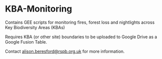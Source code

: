 # KBA-Monitoring
Contains GEE scripts for monitoring fires, forest loss and nightlights across Key Biodiversity Areas (KBAs)

Requires KBA (or other site) boundaries to be uploaded to Google Drive as a Google Fusion Table.

Contact alison.beresford@rspb.org.uk for more information.
